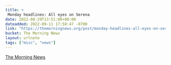 ```yaml
---
title: > 
 Monday headlines: All eyes on Serena
date: 2022-08-29T13:51:00+00:00
dateadded: 2022-09-11 17:58:47 -0700
link: "https://themorningnews.org/post/monday-headlines-all-eyes-on-serena"
bucket: The Morning News
layout: urlnote
tags: ["misc", "news"]
--- 
```


 
  
    
    
    


 <!-- end excerpt --> 
<div class='bucket'><a class='internal-link' href='/buckets/the-morning-news'>The Morning News</a></div> 
